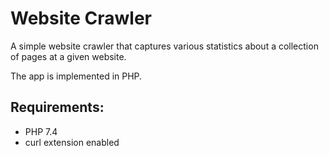 # Website Crawler

A simple website crawler that captures various statistics about a collection of pages at a given website.

The app is implemented in PHP.

## Requirements:

* PHP 7.4
* curl extension enabled
